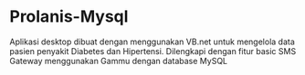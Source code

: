 # Prolanis-Mysql

Aplikasi desktop dibuat dengan menggunakan VB.net untuk mengelola data pasien penyakit Diabetes dan Hipertensi. Dilengkapi dengan fitur basic SMS Gateway menggunakan Gammu dengan database MySQL
